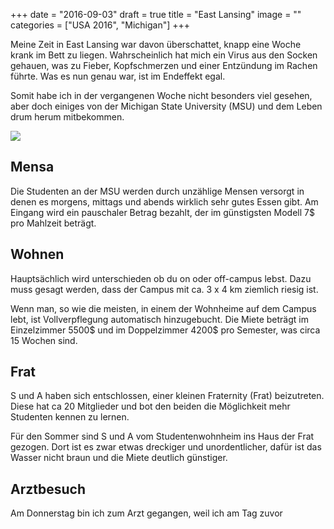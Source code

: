 +++
date = "2016-09-03"
draft = true
title = "East Lansing"
image = ""
categories = ["USA 2016", "Michigan"]
+++

Meine Zeit in East Lansing war davon
überschattet, knapp eine Woche krank im
Bett zu liegen. 
Wahrscheinlich hat mich ein Virus 
aus den Socken gehauen, was zu Fieber,
Kopfschmerzen und einer Entzündung
im Rachen führte. Was es nun
genau war, ist im Endeffekt egal. 

Somit habe ich in der vergangenen Woche
nicht besonders viel gesehen, aber doch
einiges von der Michigan State
University (MSU) und dem Leben drum herum
mitbekommen. 

![](/images/2016-08-00_.jpg)

## Mensa

Die Studenten an der MSU werden durch 
unzählige Mensen versorgt in denen 
es morgens, mittags und abends wirklich
sehr gutes Essen gibt. 
Am Eingang wird ein pauschaler Betrag
bezahlt, der im günstigsten Modell 7$
pro Mahlzeit beträgt. 

## Wohnen

Hauptsächlich wird unterschieden ob du
on oder off-campus lebst. 
Dazu muss gesagt werden, dass der Campus
mit ca. 3 x 4 km ziemlich riesig ist. 

Wenn man, so wie die meisten, in einem 
der Wohnheime auf dem Campus lebt,
ist Vollverpflegung automatisch hinzugebucht. 
Die Miete beträgt im Einzelzimmer 5500$ und 
im Doppelzimmer 4200$ pro Semester,
was circa 15 Wochen sind. 

## Frat

S und A haben sich entschlossen, einer kleinen
Fraternity (Frat) beizutreten. 
Diese hat ca 20 Mitglieder und bot den beiden
die Möglichkeit mehr Studenten kennen zu lernen. 

Für den Sommer sind S und A vom 
Studentenwohnheim ins Haus der Frat gezogen. 
Dort ist es zwar etwas dreckiger und 
unordentlicher, dafür ist das Wasser nicht
braun und die Miete deutlich günstiger. 

## Arztbesuch

Am Donnerstag bin ich zum Arzt gegangen,
weil ich am Tag zuvor 
